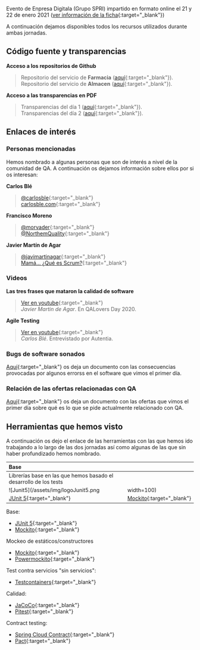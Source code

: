 Evento de Enpresa Digitala (Grupo SPRI) impartido en formato online el 21 y 22 de enero 2021 ([ver información de la ficha](/docs/fichaSpri.md){:target="_blank"})

A continuación dejamos disponibles todos los recursos utilizados durante ambas jornadas.

## Código fuente y transparencias

<i class="fab fa-github"></i>  **Acceso a los repositorios de Github**

> Repositorio del servicio de **Farmacia** ([aquí](){:target="_blank"}).  
> Repositorio del servicio de **Almacen** ([aquí](){:target="_blank"}).

<i class="fas fa-desktop"></i> **Acceso a las transparencias en PDF**

> Transparencias del día 1 ([aquí](){:target="_blank"}).  
> Transparencias del día 2 ([aquí](){:target="_blank"}).

## Enlaces de interés

### Personas mencionadas
Hemos nombrado a algunas personas que son de interés a nivel de la comunidad de QA. A continuación os dejamos información sobre ellos por si os interesan:

<i class="fas fa-user-alt"></i> **Carlos Blé**  
> <i class="fab fa-twitter"></i> [@carlosble](https://twitter.com/carlosble){:target="_blank"}   
<i class="fas fa-blog"></i> [carlosble.com](http://www.carlosble.com/?lang=es){:target="_blank"}



<i class="fas fa-user-alt"></i> **Francisco Moreno**  
><i class="fab fa-twitter"></i> [@morvader](https://twitter.com/morvader){:target="_blank"}   
<i class="fab fa-twitter"></i> [@NorthemQuality](https://twitter.com/NorthemQuality){:target="_blank"}



<i class="fas fa-user-alt"></i> **Javier Martín de Agar**  
><i class="fab fa-twitter"></i> [@javimartinagar](https://twitter.com/javimartinagar){:target="_blank"}   
<i class="fas fa-blog"></i> [Mamá... ¿Qué es Scrum?](https://mamaqueesscrum.com/){:target="_blank"}

### Videos

**Las tres frases que mataron la calidad de software**  
><i class="fab fa-youtube"></i> [Ver en youtube](https://www.youtube.com/watch?v=yPPCn09ys9M&t=3h47m55s){:target="_blank"}   
_Javier Martin de Agar_. En QALovers Day 2020.

**Agile Testing**
><i class="fab fa-youtube"></i> [Ver en youtube](https://www.youtube.com/watch?v=92fI3wlyriI){:target="_blank"}  
_Carlos Blé_. Entrevistado por Autentia.

### Bugs de software sonados

[Aquí](/docs/bugsHistoria.md){:target="_blank"} os deja un documento con las consecuencias provocadas por algunos errorss en el software que vimos el primer día.

### Relación de las ofertas relacionadas con QA

[Aquí](/docs/ofertas.md){:target="_blank"} os deja un documento con las ofertas que vimos el primer día sobre qué es lo que se pide actualmente relacionado con QA.


## Herramientas que hemos visto

A continuación os dejo el enlace de las herramientas con las que hemos ido trabajando a lo largo de las dos jornadas así como algunas de las que sin haber profundizado hemos nombrado.


| Base    ||
|:-------------|:------------------|
| Librerías base en las que hemos basado el desarrollo de los tests    ||
| ![Junit5](/assets/img/logoJunit5.png | width=100)           | ![Mockito](/assets/img/logoMockito.png) |
| [JUnit 5](https://junit.org/junit5/docs/current/user-guide/){:target="_blank"} | [Mockito](https://site.mockito.org/){:target="_blank"}   |


Base:
- [JUnit 5](https://junit.org/junit5/docs/current/user-guide/){:target="_blank"}
- [Mockito](https://site.mockito.org/){:target="_blank"}

Mockeo de estáticos/constructores
- [Mockito](https://site.mockito.org/){:target="_blank"}
- [Powermockito](https://github.com/powermock/powermock/wiki/Mockito#using-powermock-with-mockito){:target="_blank"}

Test contra servicios "sin servicios":
- [Testcontainers](https://www.testcontainers.org/){:target="_blank"}
  
Calidad:
- [JaCoCo](https://www.jacoco.org/jacoco/index.html){:target="_blank"}
- [Pitest](https://pitest.org/){:target="_blank"}

Contract testing:
- [Spring Cloud Contract](https://spring.io/projects/spring-cloud-contract){:target="_blank"}
- [Pact](https://docs.pact.io/){:target="_blank"}
